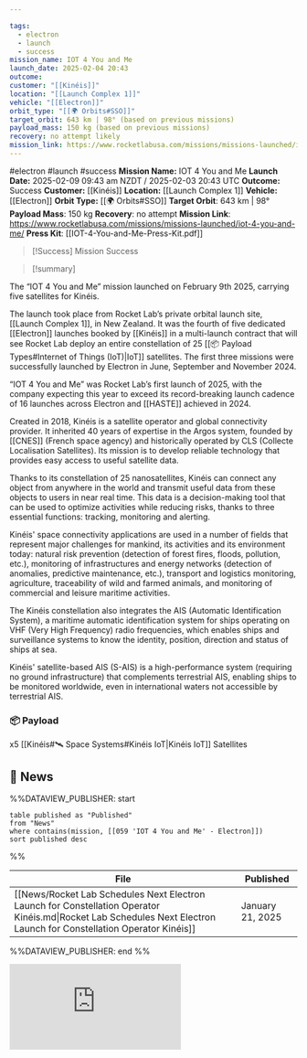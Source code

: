 ```yaml
---

tags:
  - electron
  - launch
  - success
mission_name: IOT 4 You and Me
launch_date: 2025-02-04 20:43
outcome: 
customer: "[[Kinéis]]"
location: "[[Launch Complex 1]]"
vehicle: "[[Electron]]"
orbit_type: "[[🌍 Orbits#SSO]]"
target_orbit: 643 km | 98° (based on previous missions)
payload_mass: 150 kg (based on previous missions)
recovery: no attempt likely
mission_link: https://www.rocketlabusa.com/missions/missions-launched/iot-4-you-and-me/
---
```


#electron #launch #success
**Mission Name:** IOT 4 You and Me
**Launch Date:** 2025-02-09 09:43 am NZDT / 2025-02-03 20:43 UTC
**Outcome:** Success
**Customer:** [[Kinéis]]
**Location:** [[Launch Complex 1]]
**Vehicle:** [[Electron]]
**Orbit Type:** [[🌍 Orbits#SSO]]
**Target Orbit**: 643 km | 98°
**Payload Mass**: 150 kg 
**Recovery**: no attempt
**Mission Link**: https://www.rocketlabusa.com/missions/missions-launched/iot-4-you-and-me/
**Press Kit**: [[IOT-4-You-and-Me-Press-Kit.pdf]]

>[!Success] Mission Success

>[!summary]
>
The “IOT 4 You and Me” mission launched on February 9th 2025, carrying five satellites for Kinéis.
>
The launch took place from Rocket Lab’s private orbital launch site, [[Launch Complex 1]], in New Zealand. It was the fourth of five dedicated [[Electron]] launches booked by [[Kinéis]] in a multi-launch contract that will see Rocket Lab deploy an entire constellation of 25 [[📦 Payload Types#Internet of Things (IoT)|IoT]] satellites.  The first three missions were successfully launched by Electron in June, September and November 2024.
>
“IOT 4 You and Me” was Rocket Lab’s first launch of 2025, with the company expecting this year to exceed its record-breaking launch cadence of 16 launches across Electron and [[HASTE]] achieved in 2024.
>
Created in 2018, Kinéis is a satellite operator and global connectivity provider. It inherited 40 years of expertise in the Argos system, founded by [[CNES]] (French space agency) and historically operated by CLS (Collecte Localisation Satellites). Its mission is to develop reliable technology that provides easy access to useful satellite data.
>
Thanks to its constellation of 25 nanosatellites, Kinéis can connect any object from anywhere in the world and transmit useful data from these objects to users in near real time. This data is a decision-making tool that can be used to optimize activities while reducing risks, thanks to three essential functions: tracking, monitoring and alerting.
>
Kinéis' space connectivity applications are used in a number of fields that represent major challenges for mankind, its activities and its environment today: natural risk prevention (detection of forest fires, floods, pollution, etc.), monitoring of infrastructures and energy networks (detection of anomalies, predictive maintenance, etc.), transport and logistics monitoring, agriculture, traceability of wild and farmed animals, and monitoring of commercial and leisure maritime activities.
>
The Kinéis constellation also integrates the AIS (Automatic Identification System), a maritime automatic identification system for ships operating on VHF (Very High Frequency) radio frequencies, which enables ships and surveillance systems to know the identity, position, direction and status of ships at sea.
>
Kinéis' satellite-based AIS (S-AIS) is a high-performance system (requiring no ground infrastructure) that complements terrestrial AIS, enabling ships to be monitored worldwide, even in international waters not accessible by terrestrial AIS.

### 📦 Payload

x5 [[Kinéis#🛰️ Space Systems#Kinéis IoT|Kinéis IoT]] Satellites

## 📰 News
%%DATAVIEW_PUBLISHER: start
```
table published as "Published"
from "News"
where contains(mission, [[059 'IOT 4 You and Me' - Electron]])
sort published desc
```
%%

| File                                                                                                                                                                 | Published        |
| -------------------------------------------------------------------------------------------------------------------------------------------------------------------- | ---------------- |
| [[News/Rocket Lab Schedules Next Electron Launch for Constellation Operator Kinéis.md\|Rocket Lab Schedules Next Electron Launch for Constellation Operator Kinéis]] | January 21, 2025 |

%%DATAVIEW_PUBLISHER: end %%

<div class="responsive-video">
<iframe src="https://www.youtube.com/embed/7Al5hWmjoxQ" title="Rocket Lab - &#39;IoT 4 U &amp; Me&#39; Launch" frameborder="0" allow="accelerometer; autoplay; clipboard-write; encrypted-media; gyroscope; picture-in-picture; web-share" referrerpolicy="no-referrer-when-downgrade" allowfullscreen></iframe>
</div>
